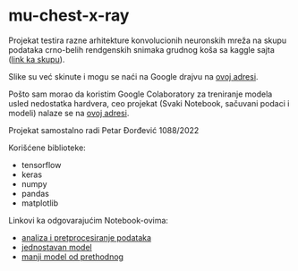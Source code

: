 # mu-chest-x-ray

Projekat testira razne arhitekture konvolucionih neuronskih mreža na
skupu podataka crno-belih rendgenskih snimaka grudnog koša sa kaggle sajta ([link ka skupu](https://www.kaggle.com/datasets/paultimothymooney/chest-xray-pneumonia)).

Slike su već skinute i mogu se naći na Google drajvu na [ovoj adresi](https://drive.google.com/drive/folders/11dYMiRJGWQBm9R-RhRcIsXQHhXNQNavH?usp=drive_link).

Pošto sam morao da koristim Google Colaboratory za treniranje modela usled nedostatka hardvera, ceo projekat (Svaki Notebook, sačuvani podaci i modeli) nalaze se na [ovoj adresi](https://drive.google.com/drive/folders/1lyoUvf1tIdcL9ir_DTBZ9V6tgEDKUpcb?usp=drive_link).

Projekat samostalno radi Petar Đorđević 1088/2022

Korišćene biblioteke:
- tensorflow
- keras
- numpy
- pandas
- matplotlib

Linkovi ka odgovarajućim Notebook-ovima:
- [analiza i pretprocesiranje podataka](https://colab.research.google.com/drive/1kYCvDYCTRXri8uAo31QbRxygu7qmnPDr?usp=sharing)
- [jednostavan model](https://colab.research.google.com/drive/1k875iRdiVcQgofLd0wWjAg0lGp0H8Kgu?usp=sharing)
- [manji model od prethodnog](https://colab.research.google.com/drive/16ulrVoqDEFsTZnA0DXipncZVWQ5wLtTC?usp=drive_link)